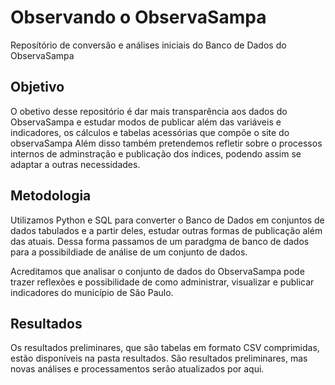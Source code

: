 # Observando o ObservaSampa

Reposítório de conversão e análises iniciais do Banco de Dados do ObservaSampa

## Objetivo

O obetivo desse repositório é dar mais transparência aos dados do ObservaSampa e estudar modos de publicar além das variáveis e indicadores, os cálculos e tabelas acessórias que compõe o site do observaSampa
Além disso também pretendemos refletir sobre o processos internos de adminstração e publicação dos índices, podendo assim se adaptar a outras necessidades.

## Metodologia

Utilizamos Python e SQL para converter o Banco de Dados em conjuntos de dados tabulados e a partir deles, estudar outras formas de publicação além das atuais. Dessa forma passamos de um paradgma de banco de dados para a possibildiade de análise de um conjunto de dados.

Acreditamos que analisar o conjunto de dados do ObservaSampa pode trazer reflexões e possibilidade de como administrar, visualizar e publicar indicadores do município de São Paulo.

## Resultados

Os resultados preliminares, que são tabelas em formato CSV comprimidas, estão disponíveis na pasta resultados. São resultados preliminares, mas novas análises e processamentos serão atualizados por aqui.

